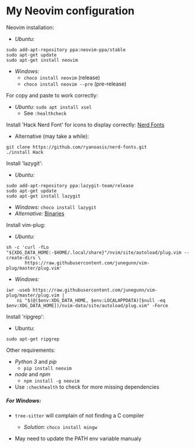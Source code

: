 # My Neovim configuration

Neovim installation:
- _Ubuntu:_
```
sudo add-apt-repository ppa:neovim-ppa/stable
sudo apt-get update
sudo apt-get install neovim
```
- _Windows:_
    - `choco install neovim` (release)
    - `choco install neovim --pre` (pre-release)


For copy and paste to work correctly:
- _Ubuntu:_ `sudo apt install xsel`
    - See `:healthcheck`


Install 'Hack Nerd Font' for icons to display correctly:
[Nerd Fonts](https://www.nerdfonts.com/font-downloads)
- Alternative (may take a while):
```
git clone https://github.com/ryanoasis/nerd-fonts.git
./install Hack
```

Install 'lazygit':
- _Ubuntu:_
```
sudo add-apt-repository ppa:lazygit-team/release
sudo apt-get update
sudo apt-get install lazygit
```
- _Windows:_ `choco install lazygit`
- _Alternative:_ [Binaries](https://github.com/jesseduffield/lazygit/releases)


Install vim-plug:
- _Ubuntu:_
```
sh -c 'curl -fLo "${XDG_DATA_HOME:-$HOME/.local/share}"/nvim/site/autoload/plug.vim --create-dirs \
       https://raw.githubusercontent.com/junegunn/vim-plug/master/plug.vim'
```
- _Windows:_
```
iwr -useb https://raw.githubusercontent.com/junegunn/vim-plug/master/plug.vim |`
    ni "$(@($env:XDG_DATA_HOME, $env:LOCALAPPDATA)[$null -eq $env:XDG_DATA_HOME])/nvim-data/site/autoload/plug.vim" -Force
```

Install 'ripgrep':
- Ubuntu:
```
sudo apt-get ripgrep
```


Other requirements:
- _Python 3_ and _pip_
    - `pip install neovim`
- _node_ and _npm_
    - `npm install -g neovim`
- Use `:checkhealth` to check for more missing dependencies


##### For Windows:
- `tree-sitter` will complain of not finding a C compiler
    - _Solution:_ `choco install mingw`

- May need to update the PATH env variable manualy



